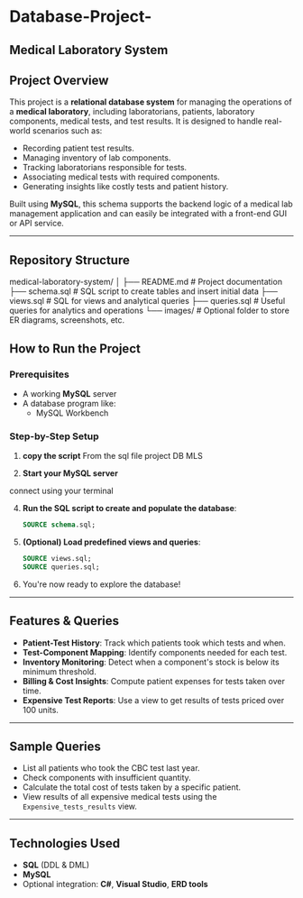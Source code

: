 # Database-Project-

## Medical Laboratory System

##  Project Overview

This project is a **relational database system** for managing the operations of a **medical laboratory**, including laboratorians, patients, laboratory components, medical tests, and test results. It is designed to handle real-world scenarios such as:

- Recording patient test results.
- Managing inventory of lab components.
- Tracking laboratorians responsible for tests.
- Associating medical tests with required components.
- Generating insights like costly tests and patient history.

Built using **MySQL**, this schema supports the backend logic of a medical lab management application and can easily be integrated with a front-end GUI or API service.

---

## Repository Structure

medical-laboratory-system/
│
├── README.md                  # Project documentation
├── schema.sql                 # SQL script to create tables and insert initial data
├── views.sql                  # SQL for views and analytical queries
├── queries.sql                # Useful queries for analytics and operations
└── images/                    # Optional folder to store ER diagrams, screenshots, etc.


## How to Run the Project

###  Prerequisites

- A working **MySQL** server
- A database program like:
  - MySQL Workbench
  

###  Step-by-Step Setup

1. **copy the script**
   From the sql file project DB MLS

2. **Start your MySQL server**

 connect using your terminal
 
4. **Run the SQL script to create and populate the database**:
   ```sql
   SOURCE schema.sql;
   ```

5. **(Optional) Load predefined views and queries**:
   ```sql
   SOURCE views.sql;
   SOURCE queries.sql;
   ```

6. You're now ready to explore the database!

---

## Features & Queries

- **Patient-Test History**: Track which patients took which tests and when.
- **Test-Component Mapping**: Identify components needed for each test.
- **Inventory Monitoring**: Detect when a component's stock is below its minimum threshold.
- **Billing & Cost Insights**: Compute patient expenses for tests taken over time.
- **Expensive Test Reports**: Use a view to get results of tests priced over 100 units.

---

## Sample Queries

- List all patients who took the CBC test last year.
- Check components with insufficient quantity.
- Calculate the total cost of tests taken by a specific patient.
- View results of all expensive medical tests using the `Expensive_tests_results` view.

---

##  Technologies Used

- **SQL** (DDL & DML)
- **MySQL** 
- Optional integration: **C#**, **Visual Studio**, **ERD tools**
